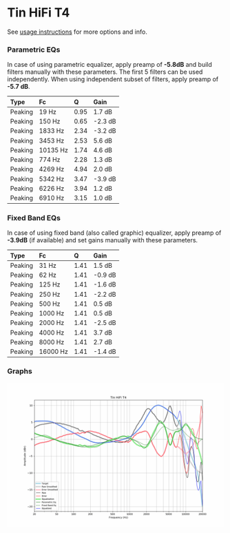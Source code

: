 # Tin HiFi T4
See [usage instructions](https://github.com/jaakkopasanen/AutoEq#usage) for more options and info.

### Parametric EQs
In case of using parametric equalizer, apply preamp of **-5.8dB** and build filters manually
with these parameters. The first 5 filters can be used independently.
When using independent subset of filters, apply preamp of **-5.7 dB**.

| Type    | Fc       |    Q | Gain    |
|:--------|:---------|:-----|:--------|
| Peaking | 19 Hz    | 0.95 | 1.7 dB  |
| Peaking | 150 Hz   | 0.65 | -2.3 dB |
| Peaking | 1833 Hz  | 2.34 | -3.2 dB |
| Peaking | 3453 Hz  | 2.53 | 5.6 dB  |
| Peaking | 10135 Hz | 1.74 | 4.6 dB  |
| Peaking | 774 Hz   | 2.28 | 1.3 dB  |
| Peaking | 4269 Hz  | 4.94 | 2.0 dB  |
| Peaking | 5342 Hz  | 3.47 | -3.9 dB |
| Peaking | 6226 Hz  | 3.94 | 1.2 dB  |
| Peaking | 6910 Hz  | 3.15 | 1.0 dB  |

### Fixed Band EQs
In case of using fixed band (also called graphic) equalizer, apply preamp of **-3.9dB**
(if available) and set gains manually with these parameters.

| Type    | Fc       |    Q | Gain    |
|:--------|:---------|:-----|:--------|
| Peaking | 31 Hz    | 1.41 | 1.5 dB  |
| Peaking | 62 Hz    | 1.41 | -0.9 dB |
| Peaking | 125 Hz   | 1.41 | -1.6 dB |
| Peaking | 250 Hz   | 1.41 | -2.2 dB |
| Peaking | 500 Hz   | 1.41 | 0.5 dB  |
| Peaking | 1000 Hz  | 1.41 | 0.5 dB  |
| Peaking | 2000 Hz  | 1.41 | -2.5 dB |
| Peaking | 4000 Hz  | 1.41 | 3.7 dB  |
| Peaking | 8000 Hz  | 1.41 | 2.7 dB  |
| Peaking | 16000 Hz | 1.41 | -1.4 dB |

### Graphs
![](./Tin%20HiFi%20T4.png)